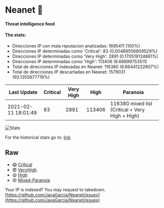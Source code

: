# Neanet :hocho:
#### Threat intelligence feed
#### The stats:

- Direcciones IP con mala reputacion analizadas: 1695411 (100%)
- Direcciones IP determinadas como 'Critical':  83 (0.00489556809529%)
- Direcciones IP determinadas como 'Very High':  2891 (0.170519124861%)
- Direcciones IP determinadas como 'High':  113406 (6.68899753511)
- Total de direcciones IP indexadas en Neanet:  116380 (6.86441222807%)
- Total de direcciones IP descartadas en Neanet:  1579031 (93.1355877719%)

| Last Update | Critical | Very High | High | Paranoia |
| --- | --- | --- | --- | --- |
| 2021-02-11 18:01:49 | 83 | 2891 | 113406 | 116380 mixed list (Critical + Very High + High)|

![Stats](https://docs.google.com/spreadsheets/d/e/2PACX-1vSnaNMIXVabIpDJjufMlzH7poXnshF3mgd8Is1g9ytUEzVsP5my4Trn8f-xkoLLQ38xpL3HtmUexLo6/pubchart?oid=501124687&format=image)

For the historical stats go to: [link](/stats.csv)
## Raw
- :scream: [Critical](https://raw.githubusercontent.com/JavaGarcia/Neanet/master/blacklists/neanet_critical.txt)
- :fearful: [VeryHigh](https://raw.githubusercontent.com/JavaGarcia/Neanet/master/blacklists/neanet_veryHigh.txtt)
- :frowning: [High](https://raw.githubusercontent.com/JavaGarcia/Neanet/master/blacklists/neanet_high.txt)
- :dizzy_face: [Mixed-Paranoia](https://raw.githubusercontent.com/JavaGarcia/Neanet/master/blacklists/neanet_all.txt)


Your IP is indexed? You may request to takedown. [https://github.com/JavaGarcia/Neanet/issues](https://github.com/JavaGarcia/Neanet/issues)































































































































































































































































































































































































































































































































































































































































































































































































































































































































































































































































































































































































































































































































































































































































































































































































































































































































































































































































































































































































































































































































































































































































































































































































































































































































































































































































































































































































































































































































































































































































































































































































































































































































































































































































































































































































































































































































































































































































































































































































































































































































































































































































































